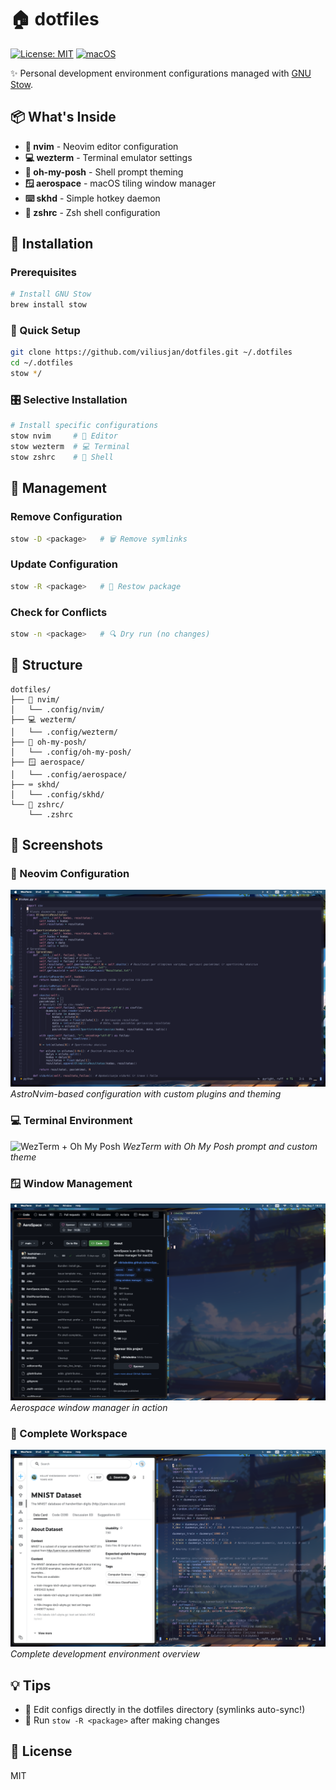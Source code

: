 # 🏠 dotfiles

[![License: MIT](https://img.shields.io/badge/License-MIT-blue.svg)](LICENSE)
[![macOS](https://img.shields.io/badge/macOS-Compatible-success.svg)](https://www.apple.com/macos/)

✨ Personal development environment configurations managed with [GNU Stow](https://www.gnu.org/software/stow/).

## 📦 What's Inside

- **🎨 nvim** - Neovim editor configuration
- **💻 wezterm** - Terminal emulator settings  
- **🌈 oh-my-posh** - Shell prompt theming
- **🪟 aerospace** - macOS tiling window manager
- **⌨️ skhd** - Simple hotkey daemon
- **🐚 zshrc** - Zsh shell configuration

## 🚀 Installation

### Prerequisites
```bash
# Install GNU Stow
brew install stow
```

### 🎯 Quick Setup
```bash
git clone https://github.com/viliusjan/dotfiles.git ~/.dotfiles
cd ~/.dotfiles
stow */
```

### 🎛️ Selective Installation
```bash
# Install specific configurations
stow nvim     # 🎨 Editor
stow wezterm  # 💻 Terminal
stow zshrc    # 🐚 Shell
```

## 🔧 Management

### Remove Configuration
```bash
stow -D <package>   # 🗑️ Remove symlinks
```

### Update Configuration  
```bash
stow -R <package>   # 🔄 Restow package
```

### Check for Conflicts
```bash
stow -n <package>   # 🔍 Dry run (no changes)
```

## 📂 Structure

```
dotfiles/
├── 🎨 nvim/
│   └── .config/nvim/
├── 💻 wezterm/
│   └── .config/wezterm/
├── 🌈 oh-my-posh/
│   └── .config/oh-my-posh/
├── 🪟 aerospace/
│   └── .config/aerospace/
├── ⌨️ skhd/
│   └── .config/skhd/
└── 🐚 zshrc/
    └── .zshrc
```

## 📸 Screenshots

### 🎨 Neovim Configuration
![Neovim Setup](screenshots/neovim.png)
*AstroNvim-based configuration with custom plugins and theming*

### 💻 Terminal Environment
![WezTerm + Oh My Posh](screenshots/terminal.png)
*WezTerm with Oh My Posh prompt and custom theme*

### 🪟 Window Management
![Aerospace Tiling](screenshots/aerospace.png)
*Aerospace window manager in action*

### 🎯 Complete Workspace
![Full Desktop](screenshots/workspace.png)
*Complete development environment overview*

## 💡 Tips

- 📝 Edit configs directly in the dotfiles directory (symlinks auto-sync!)
- 🔄 Run `stow -R <package>` after making changes

## 📄 License

MIT
